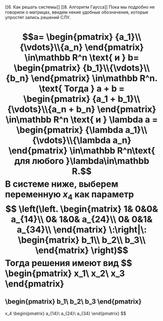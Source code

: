 [[6. Как решать системы]]
[[8. Алгоритм Гаусса]]
Пока мы подробно не говорили о матрицах, введем некие удобные обозначения, которые упростят запись решений СЛУ.

$$a=
\begin{pmatrix}
{a_1}\\{\vdots}\\{a_n}
\end{pmatrix}
\in\mathbb R^n
\text{ и }
b=
\begin{pmatrix}
{b_1}\\{\vdots}\\{b_n}
\end{pmatrix}
\in\mathbb R^n.
\text{ Тогда }
a + b =
\begin{pmatrix}
{a_1 + b_1}\\{\vdots}\\{a_n + b_n}
\end{pmatrix}
\in\mathbb R^n
\text{ и }
\lambda a =
\begin{pmatrix}
{\lambda a_1}\\{\vdots}\\{\lambda a_n}
\end{pmatrix}
\in\mathbb R^n\text{ для любого }\lambda\in\mathbb R.$$
В системе ниже, выберем переменную $x_4$ как параметр
$$
\left(\left.
\begin{matrix}
1& 0&0& a_{14}\\
0& 1&0& a_{24}\\
0& 0&1& a_{34}\\
\end{matrix}
\:\right|\:
\begin{matrix}
b_1\\
b_2\\
b_3\\
\end{matrix}
\right)$$
Тогда решения имеют вид
$$
\begin{pmatrix}
x_1\\
x_2\\
x_3
\end{pmatrix}
=
\begin{pmatrix}
b_1\\
b_2\\
b_3
\end{pmatrix}
-
x_4
\begin{pmatrix}
a_{14}\\
a_{24}\\
a_{34}
\end{pmatrix}
$$
